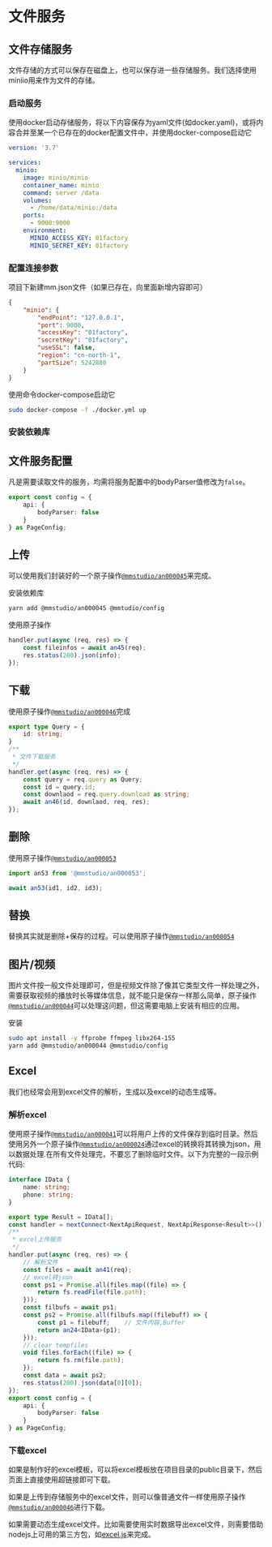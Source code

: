 # 文件服务

## 文件存储服务

文件存储的方式可以保存在磁盘上，也可以保存进一些存储服务。我们选择使用miniio用来作为文件的存储。

### 启动服务

使用docker启动存储服务，将以下内容保存为yaml文件(如docker.yaml)，或将内容合并至某一个已存在的docker配置文件中，并使用docker-compose启动它

```yaml
version: '3.7'

services:
  minio:
    image: minio/minio
    container_name: minio
    command: server /data
    volumes:
      - /home/data/minio:/data
    ports:
      - 9000:9000
    environment:
      MINIO_ACCESS_KEY: 01factory
      MINIO_SECRET_KEY: 01factory
```

### 配置连接参数

项目下新建mm.json文件（如果已存在，向里面新增内容即可）

```json
{
	"minio": {
		"endPoint": "127.0.0.1",
		"port": 9000,
		"accessKey": "01factory",
		"secretKey": "01factory",
		"useSSL": false,
		"region": "cn-north-1",
		"partSize": 5242880
	}
}
```

使用命令docker-compose启动它

```sh
sudo docker-compose -f ./docker.yml up
```

### 安装依赖库

## 文件服务配置

凡是需要读取文件的服务，均需将服务配置中的bodyParser值修改为`false`。

```ts
export const config = {
	api: {
		bodyParser: false
	}
} as PageConfig;
```

## 上传

可以使用我们封装好的一个原子操作[`@mmstudio/an000045`](https://www.npmjs.com/package/@mmstudio/an000045)来完成。

安装依赖库

```sh
yarn add @mmstudio/an000045 @mmtudio/config
```

使用原子操作

```ts
handler.put(async (req, res) => {
	const fileinfos = await an45(req);
	res.status(200).json(info);
});
```

## 下载

使用原子操作[`@mmstudio/an000046`](https://www.npmjs.com/package/@mmstudio/an000046)完成

```ts
export type Query = {
	id: string;
}
/**
 * 文件下载服务
 */
handler.get(async (req, res) => {
	const query = req.query as Query;
	const id = query.id;
	const downlaod = req.query.download as string;
	await an46(id, downlaod, req, res);
});
```

## 删除

使用原子操作[`@mmstudio/an000053`](https://www.npmjs.com/package/@mmstudio/an000053)

```ts
import an53 from '@mmstudio/an000053';

await an53(id1, id2, id3);
```

## 替换

替换其实就是删除+保存的过程。可以使用原子操作[`@mmstudio/an000054`](https://www.npmjs.com/package/@mmstudio/an000054)

## 图片/视频

图片文件按一般文件处理即可，但是视频文件除了像其它类型文件一样处理之外，需要获取视频的播放时长等媒体信息，就不能只是保存一样那么简单，原子操作[`@mmstudio/an000044`](https://www.npmjs.com/package/@mmstudio/an000044)可以处理这问题，但这需要电脑上安装有相应的应用。

安装

```sh
sudo apt install -y ffprobe ffmpeg libx264-155
yarn add @mmstudio/an000044 @mmstudio/config
```

## Excel

我们也经常会用到excel文件的解析，生成以及excel的动态生成等。

### 解析excel

使用原子操作[`@mmstudio/an000041`](https://www.npmjs.com/package/@mmstudio/an000041)可以将用户上传的文件保存到临时目录。然后使用另外一个原子操作[`@mmstudio/an000024`](https://www.npmjs.com/package/@mmstudio/an000024)通过excel的转换将其转换为json，用以数据处理.在所有文件处理完，不要忘了删除临时文件。以下为完整的一段示例代码:

```ts
interface IData {
	name: string;
	phone: string;
}

export type Result = IData[];
const handler = nextConnect<NextApiRequest, NextApiResponse<Result>>();
/**
 * excel上传服务
 */
handler.put(async (req, res) => {
	// 解析文件
	const files = await an41(req);
	// excel转json
	const ps1 = Promise.all(files.map((file) => {
		return fs.readFile(file.path);
	}));
	const filbufs = await ps1;
	const ps2 = Promise.all(filbufs.map((filebuff) => {
		const p1 = filebuff;	// 文件内容,Buffer
		return an24<IData>(p1);
	}));
	// clear tempfiles
	void files.forEach((file) => {
		return fs.rm(file.path);
	});
	const data = await ps2;
	res.status(200).json(data[0][0]);
});
export const config = {
	api: {
		bodyParser: false
	}
} as PageConfig;
```

### 下载excel

如果是制作好的excel模板，可以将excel模板放在项目目录的public目录下，然后页面上直接使用超链接即可下载。

如果是上传到存储服务中的excel文件，则可以像普通文件一样使用原子操作[`@mmstudio/an000046`](https://www.npmjs.com/package/@mmstudio/an000046)进行下载。

如果需要动态生成excel文件。比如需要使用实时数据导出excel文件，则需要借助nodejs上可用的第三方包，如[excel.js](https://www.npmjs.com/package/exceljs)来完成。
